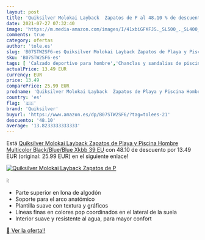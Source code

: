 ```yaml
---
layout: post
title: 'Quiksilver Molokai Layback  Zapatos de P al 48.10 % de descuento'
date: 2021-07-27 07:32:40
image: 'https://m.media-amazon.com/images/I/41xbiGFKFJS._SL500_._SL400_.jpg'
comments: true
category: ofertas
author: 'tole.es'
slug: 'B07STW2SF6-es Quiksilver Molokai Layback Zapatos de Playa y Piscina...'
sku: 'B07STW2SF6-es'
tags: [ 'Calzado deportivo para hombre','Chanclas y sandalias de piscina para hombre','Zapatillas y calzado deportivo para hombre','Zapatos','Zapatos para hombre','Zapatos y complementos','quiksilver','zapatos', ]
actualPrice: 13.49 EUR
currency: EUR
price: 13.49
comparePrice: 25.99 EUR
prodname: 'Quiksilver Molokai Layback  Zapatos de Playa y Piscina Hombre  Multicolor  Black/Blue/Blue Xkbb   39 EU'
country: 'es'
flag: '🇪🇸'
brand: 'Quiksilver'
buyurl: 'https://www.amazon.es/dp/B07STW2SF6/?tag=tolees-21'
descuento: '48.10'
average: '13.8233333333333'
---
```


Está [Quiksilver Molokai Layback  Zapatos de Playa y Piscina Hombre  Multicolor  Black/Blue/Blue Xkbb   39 EU](https://www.amazon.es/dp/B07STW2SF6/?tag=tolees-21) con 48.10 de descuento por 13.49 EUR (original: 25.99 EUR) en el siguiente enlace!

[![Quiksilver Molokai Layback  Zapatos de P](https://m.media-amazon.com/images/I/41xbiGFKFJS._SL500_._SL400_.jpg)](https://www.amazon.es/dp/B07STW2SF6/?tag=tolees-21)

ℹ️:

- Parte superior en lona de algodón
- Soporte para el arco anatómico
- Plantilla suave con textura y gráficos
- Líneas finas en colores pop coordinados en el lateral de la suela
- Interior suave y resistente al agua, para mayor confort

[🛒 Ver la oferta!!](https://www.amazon.es/dp/B07STW2SF6/?tag=tolees-21)
